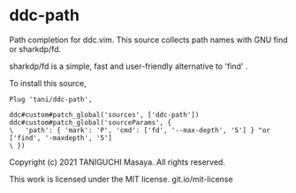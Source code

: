 # ddc-path

Path completion for ddc.vim.
This source collects path names with GNU find or sharkdp/fd.

sharkdp/fd is a simple, fast and user-friendly alternative to 'find' .

To install this source,

```viml
Plug 'tani/ddc-path',

ddc#custom#patch_global('sources', ['ddc-path'])
ddc#custom#patch_global('sourceParams', {
\   'path': { 'mark': 'P', 'cmd': ['fd', '--max-depth', '5'] } "or ['find', '-maxdepth', '5']
\ })
```

Copyright (c) 2021 TANIGUCHI Masaya. All rights reserved.

This work is licensed under the MIT license.
git.io/mit-license
